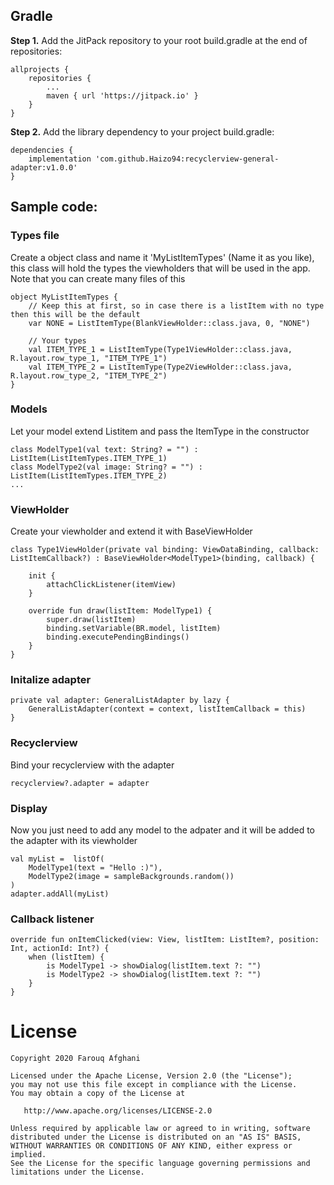 ## Gradle

**Step 1.** Add the JitPack repository to your root build.gradle at the end of repositories:
```
allprojects {
    repositories {
        ...
        maven { url 'https://jitpack.io' }
    }
}
```

**Step 2.** Add the library dependency to your project build.gradle:
```
dependencies {
    implementation 'com.github.Haizo94:recyclerview-general-adapter:v1.0.0'
}
```

## Sample code:

### Types file
Create a object class and name it 'MyListItemTypes' (Name it as you like), this class will hold the types the viewholders that will be used in the app.
Note that you can create many files of this
```
object MyListItemTypes {
    // Keep this at first, so in case there is a listItem with no type then this will be the default
    var NONE = ListItemType(BlankViewHolder::class.java, 0, "NONE")
    
    // Your types
    val ITEM_TYPE_1 = ListItemType(Type1ViewHolder::class.java, R.layout.row_type_1, "ITEM_TYPE_1")
    val ITEM_TYPE_2 = ListItemType(Type2ViewHolder::class.java, R.layout.row_type_2, "ITEM_TYPE_2")
}
```

### Models
Let your model extend Listitem and pass the ItemType in the constructor
```
class ModelType1(val text: String? = "") : ListItem(ListItemTypes.ITEM_TYPE_1)
class ModelType2(val image: String? = "") : ListItem(ListItemTypes.ITEM_TYPE_2)
...
```

### ViewHolder
Create your viewholder and extend it with BaseViewHolder<YourModelHere>
```
class Type1ViewHolder(private val binding: ViewDataBinding, callback: ListItemCallback?) : BaseViewHolder<ModelType1>(binding, callback) {

    init {
        attachClickListener(itemView)
    }

    override fun draw(listItem: ModelType1) {
        super.draw(listItem)
        binding.setVariable(BR.model, listItem)
        binding.executePendingBindings()
    }
}
```

### Initalize adapter
```
private val adapter: GeneralListAdapter by lazy {
    GeneralListAdapter(context = context, listItemCallback = this)
}
```

### Recyclerview
Bind your recyclerview with the adapter
```
recyclerview?.adapter = adapter
```

### Display
Now you just need to add any model to the adpater and it will be added to the adapter with its viewholder
```
val myList =  listOf(
    ModelType1(text = "Hello :)"),
    ModelType2(image = sampleBackgrounds.random())
)
adapter.addAll(myList)
```

### Callback listener
```
override fun onItemClicked(view: View, listItem: ListItem?, position: Int, actionId: Int?) {
    when (listItem) {
        is ModelType1 -> showDialog(listItem.text ?: "")
        is ModelType2 -> showDialog(listItem.text ?: "")
    }
}
```

# License

    Copyright 2020 Farouq Afghani

    Licensed under the Apache License, Version 2.0 (the "License");
    you may not use this file except in compliance with the License.
    You may obtain a copy of the License at

       http://www.apache.org/licenses/LICENSE-2.0

    Unless required by applicable law or agreed to in writing, software
    distributed under the License is distributed on an "AS IS" BASIS,
    WITHOUT WARRANTIES OR CONDITIONS OF ANY KIND, either express or implied.
    See the License for the specific language governing permissions and
    limitations under the License.
    
